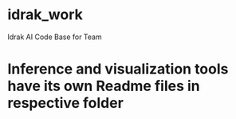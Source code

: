 # idrak_work
Idrak AI Code Base for Team
# Inference and visualization tools have its own Readme files in respective folder
